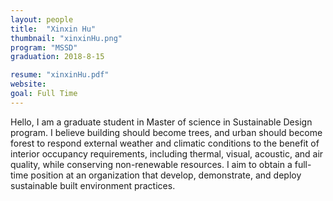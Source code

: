 ```yaml
---
layout: people
title:  "Xinxin Hu"
thumbnail: "xinxinHu.png"
program: "MSSD"
graduation: 2018-8-15

resume: "xinxinHu.pdf"
website:
goal: Full Time
---
```


Hello, I am a graduate student in Master of science in Sustainable Design program. I believe building should become trees, and urban should become forest to respond external weather and climatic conditions to the benefit of interior occupancy requirements, including thermal, visual, acoustic, and air quality, while conserving non-renewable resources. I aim to obtain a full-time position at an organization that develop, demonstrate, and deploy sustainable built environment practices.

